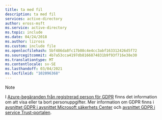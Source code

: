 ```yaml
---
title: ta med fil
description: ta med fil
services: active-directory
author: eross-msft
ms.service: active-directory
ms.topic: include
ms.date: 04/24/2018
ms.author: lizross
ms.custom: include file
ms.openlocfilehash: 5bf486da8fc17b08c4e4cc3abf163312426d5f72
ms.sourcegitcommit: 4b7a53cca4197db8166874831b9f93f716e38e30
ms.translationtype: MT
ms.contentlocale: sv-SE
ms.lasthandoff: 03/04/2021
ms.locfileid: "102096368"
---
```

> [!NOTE]
> I [Azure-begäranden från registrerad person för GDPR](/microsoft-365/compliance/gdpr-dsr-azure) finns det information om att visa eller ta bort personuppgifter. Mer information om GDPR finns i [avsnittet GDPR i avsnittet Microsoft säkerhets Center](https://www.microsoft.com/trust-center/privacy/gdpr-overview) och [avsnittet GDPR i service Trust-portalen](https://servicetrust.microsoft.com/ViewPage/GDPRGetStarted).
